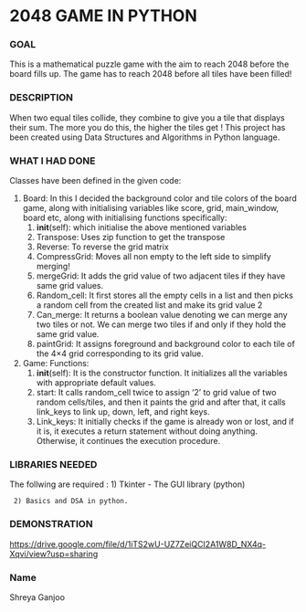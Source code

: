 # 2048 GAME IN PYTHON 

### GOAL

This is a mathematical puzzle game with the aim to reach 2048 before the board fills up. The game has to reach 2048 before all tiles have been filled!

### DESCRIPTION

 When two equal tiles collide, they combine to give you a tile that displays their sum. The more you do this, the higher the tiles get !
 This project has been created using Data Structures and Algorithms in Python language. 

### WHAT I HAD DONE

Classes have been defined in the given code: 
   1) Board: 
   In this I decided the background color and tile colors of the board game, along with initialising variables like score, grid, main_window, board etc,
   along with initialising functions specifically: 
      1) __init__(self): which initialise the above mentioned variables
      2) Transpose: Uses zip function to get the transpose 
      3) Reverse: To reverse the grid matrix 
      4) CompressGrid: Moves all non empty to the left side to simplify merging! 
      5) mergeGrid: It adds the grid value of two adjacent tiles if they have same grid values.
      6) Random_cell: It first stores all the empty cells in a list and then picks a random cell from the created list and make its grid value 2
      7) Can_merge: It returns a boolean value denoting we can merge any two tiles or not. We can merge two tiles if and only if they hold the same grid value.
      8) paintGrid: It assigns foreground and background color to each tile of the 4×4 grid corresponding to its grid value.
   2) Game: 
   Functions:
      1) __init__(self): It is the constructor function. It initializes all the variables with appropriate default values.
      2) start: It calls random_cell twice to assign ‘2’ to grid value of two random cells/tiles,
         and then it paints the grid and after that, it calls link_keys to link up, down, left, and right keys.
      3) Link_keys: It initially checks if the game is already won or lost, and if it is, it executes a return statement without doing anything. 
         Otherwise, it continues the execution procedure. 

### LIBRARIES NEEDED

The follwing are required :
     1) Tkinter - The GUI library (python)
     
     2) Basics and DSA in python. 
     
     
### DEMONSTRATION 

https://drive.google.com/file/d/1iTS2wU-UZ7ZeiQCI2A1W8D_NX4q-Xqvi/view?usp=sharing


### Name
 Shreya Ganjoo
